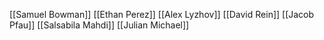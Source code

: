 [[Samuel Bowman]]
[[Ethan Perez]]
[[Alex Lyzhov]]
[[David Rein]]
[[Jacob Pfau]]
[[Salsabila Mahdi]]
[[Julian Michael]]
